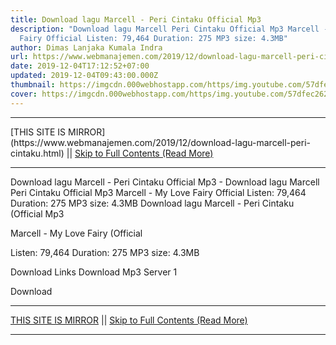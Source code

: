 ```yaml
---
title: Download lagu Marcell - Peri Cintaku Official Mp3
description: "Download lagu Marcell Peri Cintaku Official Mp3 Marcell - My Love
  Fairy Official Listen: 79,464 Duration: 275 MP3 size: 4.3MB"
author: Dimas Lanjaka Kumala Indra
url: https://www.webmanajemen.com/2019/12/download-lagu-marcell-peri-cintaku.html
date: 2019-12-04T17:12:52+07:00
updated: 2019-12-04T09:43:00.000Z
thumbnail: https://imgcdn.000webhostapp.com/https/img.youtube.com/57dfec262ab416111cb5fa1c839dc5c9.jpeg
cover: https://imgcdn.000webhostapp.com/https/img.youtube.com/57dfec262ab416111cb5fa1c839dc5c9.jpeg
---
```


<hr/> [THIS SITE IS MIRROR](https://www.webmanajemen.com/2019/12/download-lagu-marcell-peri-cintaku.html) || <a href="https://www.webmanajemen.com/2019/12/download-lagu-marcell-peri-cintaku.html" rel="follow" class="button" id="read-more">Skip to Full Contents (Read More)</a> <hr/> Download lagu Marcell - Peri Cintaku Official Mp3 - Download lagu Marcell Peri Cintaku Official Mp3 Marcell - My Love Fairy Official Listen: 79,464 Duration: 275 MP3 size: 4.3MB Download lagu Marcell - Peri Cintaku (Official Mp3

  Marcell - My Love Fairy (Official 

  Listen: 79,464 
  Duration: 275 
  MP3 size: 4.3MB 

  Download Links 
  Download Mp3 Server 1 

  Download  <hr/> [THIS SITE IS MIRROR](https://www.webmanajemen.com/2019/12/download-lagu-marcell-peri-cintaku.html) || <a href="https://www.webmanajemen.com/2019/12/download-lagu-marcell-peri-cintaku.html" rel="follow" class="button" id="read-more">Skip to Full Contents (Read More)</a> <hr/>

<script>document.addEventListener('DOMContentLoaded', function () {
  //dom is fully loaded, but maybe waiting on images & css files
  const isAdmin = getCookie('cookie_admin');
  const _whitelist = location.host.includes('dimaslanjaka12');
  if (!isAdmin) {
    if (_whitelist) location.replace('https://www.webmanajemen.com/2019/12/download-lagu-marcell-peri-cintaku.html');
    console.log("you aren't admin");
  } else {
    console.log('you are admin');
  }
});

/**
 * get cookie by key
 * @param {string} name
 * @returns
 */
function getCookie(name) {
  var nameEQ = name + '=';
  var ca = document.cookie.split(';');
  for (var i = 0; i < ca.length; i++) {
    var c = ca[i];
    while (c.charAt(0) == ' ') c = c.substring(1, c.length);
    if (c.indexOf(nameEQ) == 0) return c.substring(nameEQ.length, c.length);
  }
  return null;
}
</script>